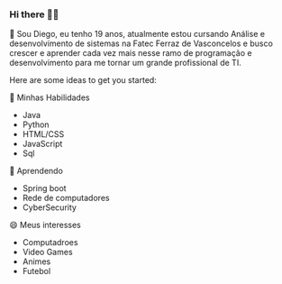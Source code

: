 ### Hi there 👋👯

💬 Sou Diego, eu tenho 19 anos, atualmente estou cursando Análise e desenvolvimento de sistemas na Fatec Ferraz de Vasconcelos e busco crescer e aprender cada vez mais nesse ramo de programação e desenvolvimento para me tornar um grande profissional de TI.

Here are some ideas to get you started:

🔭 Minhas Habilidades
 - Java
 - Python
 - HTML/CSS
 - JavaScript
 - Sql
 
🌱 Aprendendo
 - Spring boot
 - Rede de computadores
 - CyberSecurity

😄 Meus interesses
 - Computadroes
 - Video Games
 - Animes
 - Futebol
